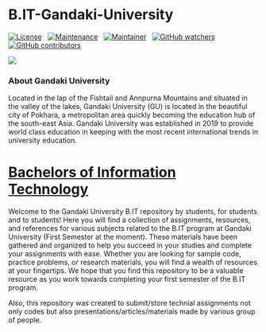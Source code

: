 # B.IT-Gandaki-University

[![License](https://img.shields.io/badge/License-Apache_2.0-blue.svg)](https://github.com/dhakalnirajan/B.IT-Gandaki-University/blob/main/LICENSE) &nbsp;
[![Maintenance](https://img.shields.io/badge/Maintained%3F-yes-green.svg)](https://github.com/dhakalnirajan/B.IT-Gandaki-University/graphs/commit-activity) &nbsp;
[![Maintainer](https://img.shields.io/badge/maintainer-dhakalnirajan-blue)](https://github.com/dhakalnirajan) &nbsp;
[![GitHub watchers](https://img.shields.io/github/watchers/dhakalnirajan/B.IT-Gandaki-University.svg?style=social&label=Watch&maxAge=2592000)](https://github.com/dhakalnirajan/B.IT-Gandaki-University) &nbsp;
[![GitHub contributors](https://badgen.net/github/contributors/dhakalnirajan/B.IT-Gandaki-University)](https://GitHub.com/dhakalnirajan/B.IT-Gandaki-University/graphs/contributors/) &nbsp;


<a href="https://www.gandakiuniversity.edu.np/"> <img src="https://www.gandakiuniversity.edu.np/wp-content/uploads/2021/06/gu-logo.png"> </a>

<h3> About Gandaki University </h3>

Located in the lap of the Fishtail and Annpurna Mountains and situated in the valley of the lakes, Gandaki University (GU) is located in the beautiful city of Pokhara, a metropolitan area quickly becoming the education hub of the south-east Asia. Gandaki University was established in 2019 to provide world class education in keeping with the most recent international trends in university education.

# <a href="https://www.gandakiuniversity.edu.np/degrees-and-programs/bachelor-in-information-technology/"> Bachelors of Information Technology </a>

Welcome to the Gandaki University B.IT repository by students, for students and to students! Here you will find a collection of assignments, resources, and references for various subjects related to the B.IT program at Gandaki University (First Semester at the moment). These materials have been gathered and organized to help you succeed in your studies and complete your assignments with ease. Whether you are looking for sample code, practice problems, or research materials, you will find a wealth of resources at your fingertips. We hope that you find this repository to be a valuable resource as you work towards completing your first semester of the B.IT program.

Also, this repository was created to submit/store technial assignments not only codes but also presentations/articles/materials made by various group of people.

